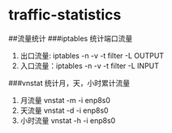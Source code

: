 # traffic-statistics

##流量统计
###iptables 统计端口流量
 1. 出口流量: iptables -n -v -t filter -L OUTPUT
 2. 入口流量：iptables -n -v -t filter -L INPUT

###vnstat 统计月，天，小时累计流量
 1. 月流量 vnstat -m -i enp8s0
 2. 天流量 vnstat -d -i enp8s0
 3. 小时流量 vnstat -h -i enp8s0
